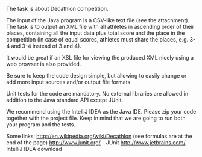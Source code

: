 The task is about Decathlon competition.

The input of the Java program is a CSV-like text file (see the attachment). The task is to output an XML file with all athletes in ascending order of their places, containing all the input data plus total score and the place in the competition (in case of equal scores, athletes must share the places, e.g. 3-4 and 3-4 instead of 3 and 4).

It would be great if an XSL file for viewing the produced XML nicely using a web browser is also provided.

Be sure to keep the code design simple, but allowing to easily change or add more input sources and/or output file formats.

Unit tests for the code are mandatory. No external libraries are allowed in addition to the Java standard API except JUnit.

We recommend using the IntelliJ IDEA as the Java IDE.
Please zip your code together with the project file. Keep in mind that we are going to run both your program and the tests.

Some links:
http://en.wikipedia.org/wiki/Decathlon (see formulas are at the end of the page)
http://www.junit.org/ - JUnit
http://www.jetbrains.com/ - IntelliJ IDEA download
